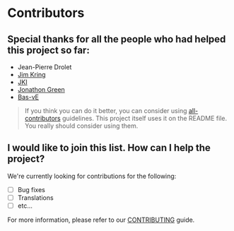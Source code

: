 # Contributors

## Special thanks for all the people who had helped this project so far:

* Jean-Pierre Drolet
* [Jim Kring](@jimkring)
* [JKI](@JKISoftware)
* [Jonathon Green](@j-gcode)
* [Bas-vE](@Bas-vE)



> If you think you can do it better, you can consider using [all-contributors](https://github.com/kentcdodds/all-contributors/) guidelines. This project itself uses it on the README file. You really should consider using them.

## I would like to join this list. How can I help the project?

We're currently looking for contributions for the following:

- [ ] Bug fixes
- [ ] Translations
- [ ] etc...

For more information, please refer to our [CONTRIBUTING](CONTRIBUTING.md) guide.
